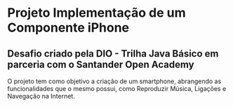 # Projeto Implementação de um Componente iPhone

## Desafio criado pela DIO - Trilha Java Básico em parceria com o Santander Open Academy

O projeto tem como objetivo a criação de um smartphone, abrangendo as funcionalidades que o mesmo possui, como Reproduzir Música, Ligações e Navegação na Internet.
